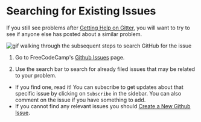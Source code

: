 # Searching for Existing Issues

If you still see problems after [Getting Help on Gitter](FreeCodeCamp-Gitter-Help), you will want to try to see if anyone else has posted about a similar problem.

![gif walking through the subsequent steps to search GitHub for the issue](https://i.imgur.com/MdrSdQW.gif)

1. Go to FreeCodeCamp's [Github Issues](https://github.com/FreeCodeCamp/FreeCodeCamp/issues) page.

2. Use the search bar to search for already filed issues that may be related to your problem.

  - If you find one, read it! You can subscribe to get updates about that specific issue by clicking on `Subscribe` in the sidebar. You can also comment on the issue if you have something to add.
  - If you cannot find any relevant issues you should [Create a New Github Issue](Creating-A-New-Github-Issue).
